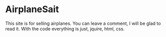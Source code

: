 # AirplaneSait
This site is for selling airplanes. You can leave a comment, I will be glad to read it. With the code everything is just, jquire, html, css. 
